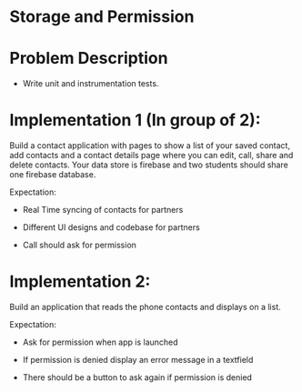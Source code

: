 # Storage and Permission

# Problem Description 

* Write unit and instrumentation tests.  

 
 

# Implementation 1 (In group of 2): 

Build a contact application with pages to show a list of your saved contact, add contacts and a contact details page where you can edit, call, share and delete contacts. Your data store is firebase and two students should share one firebase database. 

Expectation: 

- Real Time syncing of contacts for partners 

- Different UI designs and codebase for partners 

- Call should ask for permission 

 
 

# Implementation 2: 

Build an application that reads the phone contacts and displays on a list.  

Expectation: 

- Ask for permission when app is launched 

- If permission is denied display an error message in a textfield 

- There should be a button to ask again if permission is denied 
